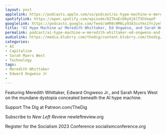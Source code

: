 ```yaml
---
layout: post
applelink: https://podcasts.apple.com/us/podcast/ai-hype-machine-w-meredith-whittaker-ed-ongweso-and/id1043245989?i=1000618274638
spotifylink: https://open.spotify.com/episode/6Z7kaEcD0yXj6lTShVeqeP
googlelink: https://podcasts.google.com/feed/aHR0cHM6Ly93d3cuYmx1YnJyeS5jb20vZmVlZHMvdGhlZGlnLnhtbA/episode/aHR0cHM6Ly90aGVkaWcuYmx1YnJyeS5uZXQvP3A9MjQyOQ?sa=X&ved=0CAUQkfYCahcKEwi44f7r1b-AAxUAAAAAHQAAAAAQNg
title: "AI Hype Machine w/ Meredith Whittaker, Ed Ongweso, and Sarah West"
permalink: podcast/ai-hype-machine-w-meredith-whittaker-ed-ongweso-and-sarah-west/
audiolink: https://media.blubrry.com/thedig/content.blubrry.com/thedig/The_Dig-EP_409-AI.mp3
categories:
- AI
- Capitalism
- Sarah Myers West
- Technology
tags:
- Meredith Whittaker
- Edward Ongweso Jr
- 
---
```


Featuring Meredith Whittaker, Edward Ongweso Jr., and Sarah Myers West on the mundane dystopia concealed beneath the AI hype machine.

Support The Dig at Patreon.com/TheDig

Subscribe to *New Left Review* newleftreview.org

Register for the Socialism 2023 Conference socialismconference.org 

